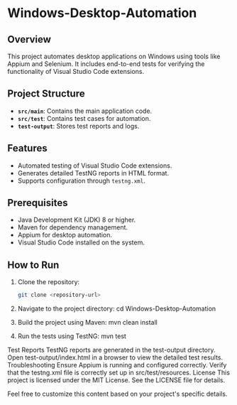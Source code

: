 # Windows-Desktop-Automation

## Overview
This project automates desktop applications on Windows using tools like Appium and Selenium. It includes end-to-end tests for verifying the functionality of Visual Studio Code extensions.

## Project Structure
- **`src/main`**: Contains the main application code.
- **`src/test`**: Contains test cases for automation.
- **`test-output`**: Stores test reports and logs.

## Features
- Automated testing of Visual Studio Code extensions.
- Generates detailed TestNG reports in HTML format.
- Supports configuration through `testng.xml`.

## Prerequisites
- Java Development Kit (JDK) 8 or higher.
- Maven for dependency management.
- Appium for desktop automation.
- Visual Studio Code installed on the system.

## How to Run
1. Clone the repository:
   ```sh
   git clone <repository-url>

2. Navigate to the project directory:
    cd Windows-Desktop-Automation

3. Build the project using Maven:
    mvn clean install

4. Run the tests using TestNG:
    mvn test

Test Reports
TestNG reports are generated in the test-output directory.
Open test-output/index.html in a browser to view the detailed test results.
Troubleshooting
Ensure Appium is running and configured correctly.
Verify that the testng.xml file is correctly set up in src/test/resources.
License
This project is licensed under the MIT License. See the LICENSE file for details.


Feel free to customize this content based on your project's specific details.
